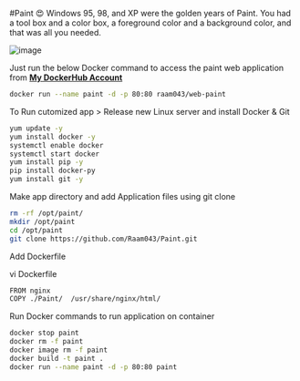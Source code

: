 #Paint 😍
Windows 95, 98, and XP were the golden years of Paint. You had a tool box and a color box, a foreground color and a background color, and that was all you needed.

![image](https://user-images.githubusercontent.com/111989928/199283612-8818dc40-c52b-4c46-b89d-35360d9b5efc.png)


Just run the below Docker command to access the paint web application from **[My DockerHub Account](https://hub.docker.com/u/raam043)**
```sh
docker run --name paint -d -p 80:80 raam043/web-paint
```

To Run cutomized app > Release new Linux server and install Docker & Git
```sh
yum update -y
yum install docker -y
systemctl enable docker
systemctl start docker
yum install pip -y
pip install docker-py
yum install git -y
```


Make app directory and add Application files using git clone
```sh
rm -rf /opt/paint/
mkdir /opt/paint
cd /opt/paint
git clone https://github.com/Raam043/Paint.git
```
Add Dockerfile

vi Dockerfile

```sh
FROM nginx
COPY ./Paint/  /usr/share/nginx/html/
```

Run Docker commands to run application on container
```sh
docker stop paint
docker rm -f paint
docker image rm -f paint
docker build -t paint .
docker run --name paint -d -p 80:80 paint
```
